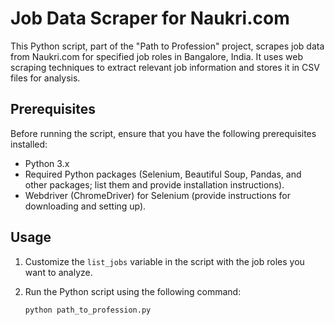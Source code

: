 # Job Data Scraper for Naukri.com

This Python script, part of the "Path to Profession" project, scrapes job data from Naukri.com for specified job roles in Bangalore, India. It uses web scraping techniques to extract relevant job information and stores it in CSV files for analysis.

## Prerequisites

Before running the script, ensure that you have the following prerequisites installed:

- Python 3.x
- Required Python packages (Selenium, Beautiful Soup, Pandas, and other packages; list them and provide installation instructions).
- Webdriver (ChromeDriver) for Selenium (provide instructions for downloading and setting up).

## Usage

1. Customize the `list_jobs` variable in the script with the job roles you want to analyze.

2. Run the Python script using the following command:

   ```bash
   python path_to_profession.py
